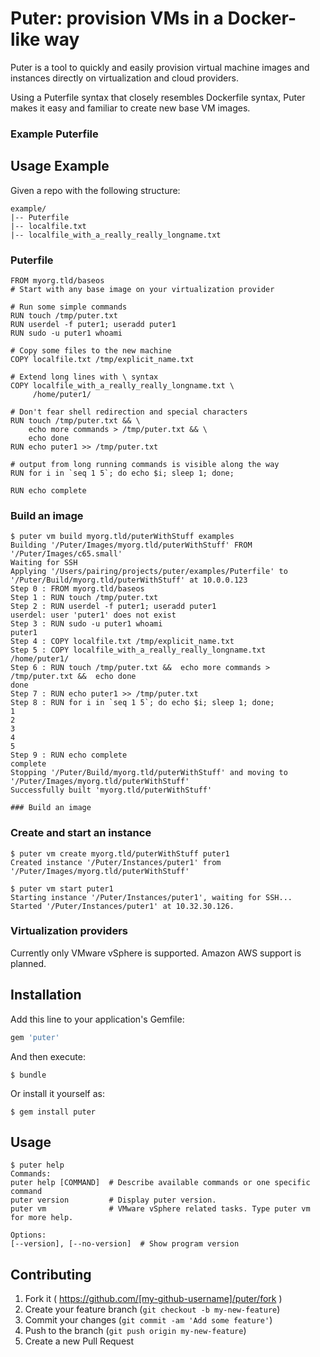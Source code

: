 # Puter: provision VMs in a Docker-like way

Puter is a tool to quickly and easily provision virtual machine images and
instances directly on virtualization and cloud providers.

Using a Puterfile syntax that closely resembles Dockerfile syntax, Puter makes
it easy and familiar to create new base VM images.

### Example Puterfile

## Usage Example
Given a repo with the following structure:

    example/
    |-- Puterfile
    |-- localfile.txt
    |-- localfile_with_a_really_really_longname.txt

### Puterfile
    FROM myorg.tld/baseos
    # Start with any base image on your virtualization provider

    # Run some simple commands
    RUN touch /tmp/puter.txt
    RUN userdel -f puter1; useradd puter1
    RUN sudo -u puter1 whoami

    # Copy some files to the new machine
    COPY localfile.txt /tmp/explicit_name.txt

    # Extend long lines with \ syntax
    COPY localfile_with_a_really_really_longname.txt \
         /home/puter1/

    # Don't fear shell redirection and special characters
    RUN touch /tmp/puter.txt && \
        echo more commands > /tmp/puter.txt && \
        echo done
    RUN echo puter1 >> /tmp/puter.txt

    # output from long running commands is visible along the way
    RUN for i in `seq 1 5`; do echo $i; sleep 1; done;

    RUN echo complete


### Build an image
    $ puter vm build myorg.tld/puterWithStuff examples
    Building '/Puter/Images/myorg.tld/puterWithStuff' FROM '/Puter/Images/c65.small'
    Waiting for SSH
    Applying '/Users/pairing/projects/puter/examples/Puterfile' to '/Puter/Build/myorg.tld/puterWithStuff' at 10.0.0.123
    Step 0 : FROM myorg.tld/baseos
    Step 1 : RUN touch /tmp/puter.txt
    Step 2 : RUN userdel -f puter1; useradd puter1
    userdel: user 'puter1' does not exist
    Step 3 : RUN sudo -u puter1 whoami
    puter1
    Step 4 : COPY localfile.txt /tmp/explicit_name.txt
    Step 5 : COPY localfile_with_a_really_really_longname.txt  /home/puter1/
    Step 6 : RUN touch /tmp/puter.txt &&  echo more commands > /tmp/puter.txt &&  echo done
    done
    Step 7 : RUN echo puter1 >> /tmp/puter.txt
    Step 8 : RUN for i in `seq 1 5`; do echo $i; sleep 1; done;
    1
    2
    3
    4
    5
    Step 9 : RUN echo complete
    complete
    Stopping '/Puter/Build/myorg.tld/puterWithStuff' and moving to '/Puter/Images/myorg.tld/puterWithStuff'
    Successfully built 'myorg.tld/puterWithStuff'

    ### Build an image


### Create and start an instance
    $ puter vm create myorg.tld/puterWithStuff puter1
    Created instance '/Puter/Instances/puter1' from '/Puter/Images/myorg.tld/puterWithStuff'

    $ puter vm start puter1
    Starting instance '/Puter/Instances/puter1', waiting for SSH...
    Started '/Puter/Instances/puter1' at 10.32.30.126.


### Virtualization providers
Currently only VMware vSphere is supported.
Amazon AWS support is planned.

## Installation

Add this line to your application's Gemfile:

```ruby
gem 'puter'
```

And then execute:

    $ bundle

Or install it yourself as:

    $ gem install puter

## Usage

    $ puter help
    Commands:
    puter help [COMMAND]  # Describe available commands or one specific command
    puter version         # Display puter version.
    puter vm              # VMware vSphere related tasks. Type puter vm for more help.

    Options:
    [--version], [--no-version]  # Show program version


## Contributing

1. Fork it ( https://github.com/[my-github-username]/puter/fork )
2. Create your feature branch (`git checkout -b my-new-feature`)
3. Commit your changes (`git commit -am 'Add some feature'`)
4. Push to the branch (`git push origin my-new-feature`)
5. Create a new Pull Request
